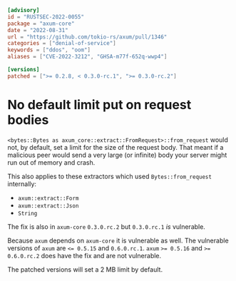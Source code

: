 ```toml
[advisory]
id = "RUSTSEC-2022-0055"
package = "axum-core"
date = "2022-08-31"
url = "https://github.com/tokio-rs/axum/pull/1346"
categories = ["denial-of-service"]
keywords = ["ddos", "oom"]
aliases = ["CVE-2022-3212", "GHSA-m77f-652q-wwp4"]

[versions]
patched = [">= 0.2.8, < 0.3.0-rc.1", ">= 0.3.0-rc.2"]
```

# No default limit put on request bodies

`<bytes::Bytes as axum_core::extract::FromRequest>::from_request` would not, by
default, set a limit for the size of the request body. That meant if a malicious
peer would send a very large (or infinite) body your server might run out of
memory and crash.

This also applies to these extractors which used `Bytes::from_request`
internally:
- `axum::extract::Form`
- `axum::extract::Json`
- `String`

The fix is also in `axum-core` `0.3.0.rc.2` but `0.3.0.rc.1` _is_ vulnerable.

Because `axum` depends on `axum-core` it is vulnerable as well. The vulnerable
versions of `axum` are `<= 0.5.15` and `0.6.0.rc.1`. `axum` `>= 0.5.16` and
`>= 0.6.0.rc.2` does have the fix and are not vulnerable.

The patched versions will set a 2 MB limit by default.
